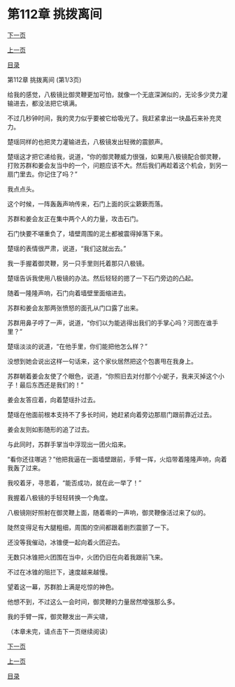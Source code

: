 <h1>第112章   挑拨离间</h1>
            <div><p><a href="./0334_%E7%AC%AC112%E7%AB%A0_%E6%8C%91%E6%8B%A8%E7%A6%BB%E9%97%B4.md">下一页</a></p><p><a href="./0332_%E7%AC%AC111%E7%AB%A0_%E6%B2%B3%E7%A5%9E%E7%8E%BA.md">上一页</a></p><p><a href="../">目录</a></p></div>
            <div><p>第112章   挑拨离间 (第1/3页)</p><p>给我的感觉，八极镜比御灵鞭更加可怕，就像一个无底深渊似的，无论多少灵力灌输进去，都没法把它填满。</p><p>不过几秒钟时间，我的灵力似乎要被它给吸光了。我赶紧拿出一块晶石来补充灵力。</p><p>楚瑶同样的也把灵力灌输进去，八极镜发出轻微的震颤声。</p><p>楚瑶这才把它递给我，说道，“你的御灵鞭威力很强，如果用八极镜配合御灵鞭，打败苏群和姜会友当中的一个，问题应该不大。然后我们再趁着这个机会，到另一扇门里去。你记住了吗？”</p><p>我点点头。</p><p>这个时候，一阵轰轰声响传来，石门上面的灰尘簌簌而落。</p><p>苏群和姜会友正在集中两个人的力量，攻击石门。</p><p>石门快要不堪重负了，墙壁周围的泥土都被震得掉落下来。</p><p>楚瑶的表情很严肃，说道，“我们这就出去。”</p><p>我一手握着御灵鞭，另一只手里则托着那只八极镜。</p><p>楚瑶告诉我使用八极镜的办法。然后轻轻的摁了一下石门旁边的凸起。</p><p>随着一隆隆声响，石门向着墙壁里面缩进去。</p><p>苏群和姜会友那两张愤怒的面孔从门口露了出来。</p><p>苏群用鼻子哼了一声，说道，“你们以为能逃得出我们的手掌心吗？河图在谁手里？”</p><p>楚瑶淡淡的说道，“在他手里，你们能把他怎么样？”</p><p>没想到她会说出这样一句话来，这个家伙居然把这个包裹甩在我身上。</p><p>苏群朝着姜会友使了个眼色，说道，“你照旧去对付那个小妮子，我来灭掉这个小子！最后东西还是我们的！”</p><p>姜会友答应着，向着楚瑶扑过去。</p><p>楚瑶在他面前根本支持不了多长时间，她赶紧向着旁边那扇门跟前靠近过去。</p><p>姜会友则如影随形的追了过去。</p><p>与此同时，苏群手掌当中浮现出一团火焰来。</p><p>“看你还往哪逃？”他把我逼在一面墙壁跟前，手臂一挥，火焰带着隆隆声响，向着我轰了过来。</p><p>我咬着牙，寻思着，“能否成功，就在此一举了！”</p><p>我握着八极镜的手轻轻转换一个角度。</p><p>八极镜刚好照射在御灵鞭上面，随着嘶的一声响，御灵鞭像活过来了似的。</p><p>陡然变得足有大腿粗细，周围的空间都跟着剧烈震颤了一下。</p><p>还没等我催动，冰锥便一起向着火团迎去。</p><p>无数只冰锥把火团围在当中，火团仍旧在向着我跟前飞来。</p><p>不过在冰锥的阻拦下，速度越来越慢。</p><p>望着这一幕，苏群脸上满是吃惊的神色。</p><p>他想不到，不过这么一会时间，御灵鞭的力量居然增强那么多。</p><p>我的手臂一挥，御灵鞭发出一声尖啸，</p><p>（本章未完，请点击下一页继续阅读）</p></div>
            <div><p><a href="./0334_%E7%AC%AC112%E7%AB%A0_%E6%8C%91%E6%8B%A8%E7%A6%BB%E9%97%B4.md">下一页</a></p><p><a href="./0332_%E7%AC%AC111%E7%AB%A0_%E6%B2%B3%E7%A5%9E%E7%8E%BA.md">上一页</a></p><p><a href="../">目录</a></p></div>
